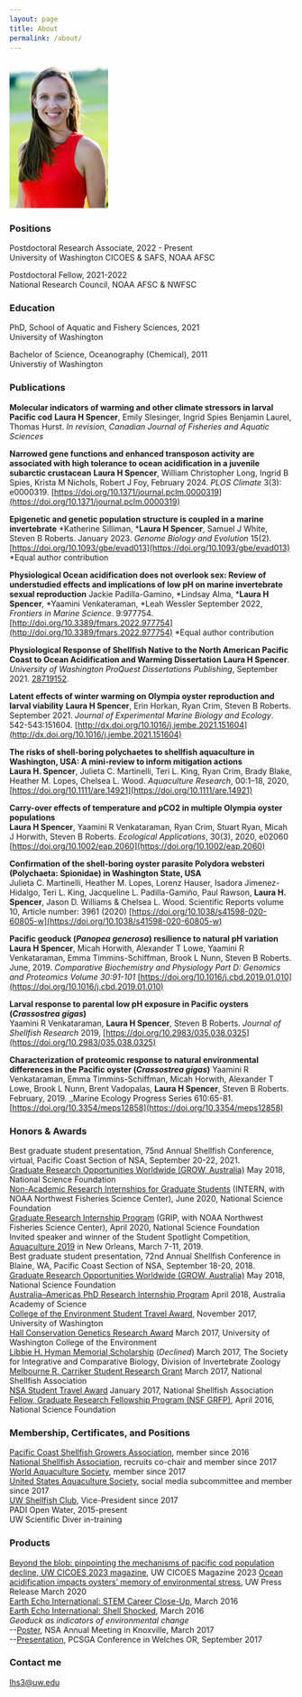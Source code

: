 ```yaml
---
layout: page
title: About
permalink: /about/
---
```


<img src="https://github.com/laurahspencer/LabNotebook/blob/master/images/704Spencer-People.062.jpg?raw=true" alt="head shot" width="175">

### Positions
Postdoctoral Research Associate, 2022 - Present  
University of Washington CICOES & SAFS, NOAA AFSC   

Postdoctoral Fellow, 2021-2022  
National Research Council, NOAA AFSC & NWFSC   

### Education 
PhD, School of Aquatic and Fishery Sciences, 2021  
University of Washington   

Bachelor of Science, Oceanography (Chemical), 2011  
Universtiy of Washington   

### Publications 

**Molecular indicators of warming and other climate stressors in larval Pacific cod**
**Laura H Spencer**, Emily Slesinger, Ingrid Spies Benjamin Laurel, Thomas Hurst. _In revision_, _Canadian Journal of Fisheries and Aquatic Sciences_

**Narrowed gene functions and enhanced transposon activity are associated with high tolerance to ocean acidification in a juvenile subarctic crustacean**
**Laura H Spencer**, William Christopher Long, Ingrid B Spies, Krista M Nichols, Robert J Foy, February 2024. _PLOS Climate_ 3(3): e0000319. [https://doi.org/10.1371/journal.pclm.0000319](https://doi.org/10.1371/journal.pclm.0000319)

**Epigenetic and genetic population structure is coupled in a marine invertebrate**
*Katherine Silliman, ***Laura H Spencer**, Samuel J White, Steven B Roberts. January 2023. _Genome Biology and Evolution_ 15(2). [https://doi.org/10.1093/gbe/evad013](https://doi.org/10.1093/gbe/evad013) *Equal author contribution

**Physiological Ocean acidification does not overlook sex: Review of understudied effects and implications of low pH on marine invertebrate sexual reproduction**
Jackie Padilla-Gamino, *Lindsay Alma, ***Laura H Spencer**, *Yaamini Venkateraman, *Leah Wessler September 2022, _Frontiers in Marine Science_. 9:977754. [http://doi.org/10.3389/fmars.2022.977754](http://doi.org/10.3389/fmars.2022.977754) *Equal author contribution

**Physiological Response of Shellfish Native to the North American Pacific Coast to Ocean Acidification and Warming Dissertation**
**Laura H Spencer**. _University of Washington ProQuest Dissertations Publishing_, September 2021. [28719152](https://search.proquest.com/openview/f8e400884aea330bde41f2da23bfaebe/1?pq-origsite=gscholar&cbl=18750&diss=y).

**Latent effects of winter warming on Olympia oyster reproduction and larval viability**
**Laura H Spencer**, Erin Horkan, Ryan Crim, Steven B Roberts. September 2021. _Journal of Experimental Marine Biology and Ecology_. 542-543:151604. [http://dx.doi.org/10.1016/j.jembe.2021.151604](http://dx.doi.org/10.1016/j.jembe.2021.151604)

**The risks of shell‐boring polychaetes to shellfish aquaculture in Washington, USA: A mini‐review to inform mitigation actions**   
**Laura H. Spencer**, Julieta C. Martinelli, Teri L. King, Ryan Crim, Brady Blake, Heather M. Lopes, Chelsea L. Wood. _Aquaculture Research_, 00:1–18, 2020, [https://doi.org/10.1111/are.14921](https://doi.org/10.1111/are.14921)  

**Carry-over effects of temperature and pCO2 in multiple Olympia oyster populations**   
**Laura H Spencer**, Yaamini R Venkataraman, Ryan Crim, Stuart Ryan, Micah J Horwith, Steven B Roberts. _Ecological Applications_, 30(3), 2020, e02060 [https://doi.org/10.1002/eap.2060](https://doi.org/10.1002/eap.2060)  

**Confirmation of the shell-boring oyster parasite Polydora websteri (Polychaeta: Spionidae) in Washington State, USA**  
Julieta C. Martinelli, Heather M. Lopes, Lorenz Hauser, Isadora Jimenez-Hidalgo, Teri L. King, Jacqueline L. Padilla-Gamiño, Paul Rawson, **Laura H. Spencer**, Jason D. Williams & Chelsea L. Wood. Scientific Reports volume 10, Article number: 3961 (2020) [https://doi.org/10.1038/s41598-020-60805-w](https://doi.org/10.1038/s41598-020-60805-w)  

**Pacific geoduck (_Panopea generosa_) resilience to natural pH variation**   
**Laura H Spencer**, Micah Horwith, Alexander T Lowe, Yaamini R Venkataraman, Emma Timmins-Schiffman, Brook L Nunn, Steven B Roberts. June, 2019. _Comparative Biochemistry and Physiology Part D: Genomics and Proteomics Volume 30:91-101_ [https://doi.org/10.1016/j.cbd.2019.01.010](https://doi.org/10.1016/j.cbd.2019.01.010)  

**Larval response to parental low pH exposure in Pacific oysters (_Crassostrea gigas_)**  
Yaamini R Venkataraman, **Laura H Spencer**, Steven B Roberts. _Journal of Shellfish Research_ 2019, [https://doi.org/10.2983/035.038.0325](https://doi.org/10.2983/035.038.0325)  


**Characterization of proteomic response to natural environmental differences in the Pacific oyster (_Crassostrea gigas_)**  Yaamini R Venkataraman, Emma Timmins-Schiffman, Micah Horwith, Alexander T Lowe, Brook L Nunn, Brent Vadopalas, **Laura H Spencer**, Steven B Roberts. February, 2019. _Marine Ecology Progress Series 610:65-81. [https://doi.org/10.3354/meps12858](https://doi.org/10.3354/meps12858)  


### Honors & Awards
Best graduate student presentation, 75nd Annual Shellfish Conference, virtual, Pacific Coast Section of NSA, September 20-22, 2021.   
[Graduate Research Opportunities Worldwide (GROW, Australia)](https://www.nsf.gov/funding/pgm_summ.jsp?pims_id=504876) May 2018, National Science Foundation  
[Non-Academic Research Internships for Graduate Students](https://www.nsf.gov/pubs/2018/nsf18102/nsf18102.jsp) (INTERN, with NOAA Northwest Fisheries Science Center), June 2020, National Science Foundation   
[Graduate Research Internship Program](https://www.nsf.gov/funding/pgm_summ.jsp?pims_id=505127) (GRIP, with NOAA Northwest Fisheries Science Center), April 2020, National Science Foundation   
Invited speaker and winner of the Student Spotlight Competition, [Aquaculture 2019](https://www.was.org/meeting/code/AQ2019) in New Orleans, March 7-11, 2019.   
Best graduate student presentation, 72nd Annual Shellfish Conference in Blaine, WA, Pacific Coast Section of NSA, September 18-20, 2018.   
[Graduate Research Opportunities Worldwide (GROW, Australia)](https://www.nsf.gov/funding/pgm_summ.jsp?pims_id=504876) May 2018, National Science Foundation  
[Australia–Americas PhD Research Internship Program](https://www.science.org.au/opportunities/travel/grants-and-exchange/2018-australia-americas-phd-research-internship-program) April 2018, Australia Academy of Science   
[College of the Environment Student Travel Award](https://environment.uw.edu/students/student-resources/scholarships-funding/student-travel-meeting-fund/), November 2017, University of Washington  
[Hall Conservation Genetics Research Award](https://environment.uw.edu/news/2017/06/2017-hall-conservation-genetics-research-award-winners-announced/) March 2017, University of Washington College of the Environment  
[Libbie H. Hyman Memorial Scholarship](http://sicb.org/grants/hyman/) (_Declined_) March 2017, The Society for Integrative and Comparative Biology, Division of Invertebrate Zoology  
[Melbourne R. Carriker Student Research Grant](http://www.shellfish.org/the-melbourne-r--carriker-student-research-grant) March 2017, National Shellfish Association  
[NSA Student Travel Award](http://www.shellfish.org/sef-student-presentation-and-travel-awards) January 2017, National Shellfish Association  
[Fellow, Graduate Research Fellowship Program (NSF GRFP)](https://www.nsfgrfp.org/), April 2016, National Science Foundation  

### Membership, Certificates, and Positions  
[Pacific Coast Shellfish Growers Association](http://pcsga.org/), member since 2016  
[National Shellfish Association](http://www.shellfish.org/), recruits co-chair and member since 2017  
[World Aquaculture Society](https://www.was.org/), member since 2017  
[United States Aquaculture Society](http://usaquaculture.org/), social media subcommittee and member since 2017  
[UW Shellfish Club](https://uwshellfishfarm.org/), Vice-President since 2017  
PADI Open Water, 2015-present   
UW Scientific Diver in-training  

### Products  
[Beyond the blob: pinpointing the mechanisms of pacific cod population decline, UW CICOES 2023 magazine](https://cicoes.uw.edu/wp-content/uploads/sites/21/2024/01/CICOES_Magazine_2023.pdf), UW CICOES Magazine 2023 
[Ocean acidification impacts oysters’ memory of environmental stress](https://www.washington.edu/news/2020/03/12/ocean-acidification-impacts-oysters-memory-of-environmental-stress/), UW Press Release March 2020   
[Earth Echo International: STEM Career Close-Up](https://youtu.be/PkqqbPhRMAE), March 2016  
[Earth Echo International: Shell Shocked](https://youtu.be/KG_VOHIbCww), March 2016  
_Geoduck as indicators of environmental change_  
--[Poster](https://figshare.com/articles/Geoduck_as_indicators_of_environmental_change/4892126), NSA Annual Meeting in Knoxville, March 2017  
--[Presentation](https://figshare.com/articles/Geoduck_as_indicators_of_environmental_change/5447302), PCSGA Conference in Welches OR, September 2017

### Contact me  
[lhs3@uw.edu](mailto:lhs3@uw.edu)
